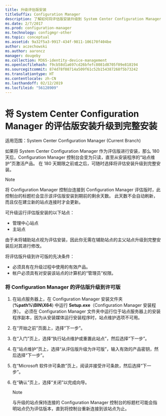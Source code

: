 ```yaml
---
title: 升级评估版安装
titleSuffix: Configuration Manager
description: 了解如何将评估版安装升级到 System Center Configuration Manager 的完整安装。
ms.date: 2/7/2017
ms.prod: configuration-manager
ms.technology: configmgr-other
ms.topic: conceptual
ms.assetid: 9a32f5a3-9917-434f-9811-106170f404be
author: aczechowski
ms.author: aaroncz
manager: dougeby
ms.collection: M365-identity-device-management
ms.openlocfilehash: f9cb58d1a697cd26bfefc8081d8705f09e818194
ms.sourcegitcommit: 874d78f08714a509f61c52b154387268f5b73242
ms.translationtype: HT
ms.contentlocale: zh-CN
ms.lasthandoff: 02/12/2019
ms.locfileid: "56128909"
---
```

# <a name="upgrade-an-evaluation-installation-of-system-center-configuration-manager-to-a-full-installation"></a>将 System Center Configuration Manager 的评估版安装升级到完整安装

适用范围：System Center Configuration Manager (Current Branch)

如果将 System Center Configuration Manager 作为评估版进行安装，那么 180 天后，Configuration Manager 控制台会变为只读，直至从安装程序的“站点维护”页激活产品。 在 180 天期限之前或之后，可随时选择将评估安装升级到完整安装。  

> [!NOTE]  
>  将 Configuration Manager 控制台连接到 Configuration Manager 评估版时，此控制台的标题栏会显示该评估版安装到期前的剩余天数。 此天数不会自动刷新，而且仅在建立新的站点连接时才会更新。  

 可升级运行评估版安装的以下站点：  

-   管理中心站点  
-   主站点  

由于未将辅助站点视为评估安装，因此你无需在辅助站点的主父站点升级到完整安装后对其进行修改。  

将评估版升级到许可版的先决条件：  

-   必须具有在升级过程中使用的有效产品。  
-   帐户必须具有对安装该站点的计算机的“管理员”权限。  

### <a name="to-upgrade-an-evaluation-version-of-configuration-manager-to-a-licensed-version"></a>将 Configuration Manager 的评估版升级到许可版  

1.  在站点服务器上，在 Configuration Manager 安装文件夹 (**%path%\BIN\X64**) 中运行 **Setup.exe**（Configuration Manager 安装程序）。 必须在 Configuration Manager 文件夹中运行位于站点服务器上的安装程序副本，因为从安装媒体运行安装程序时，站点维护选项不可用。  
2.  在“开始之前”页面上，选择“下一步”。  
3.  在“入门”页上，选择“执行站点维护或重置此站点”，然后选择“下一步”。  
4.  在“站点维护”页上，选择“从评估版升级为许可版”，输入有效的产品密钥，然后选择“下一步”。  
5.  在“Microsoft 软件许可条款”页上，阅读并接受许可条款，然后选择“下一步”。  
6.  在“确认”页上，选择“关闭”以完成向导。  

    > [!NOTE]  
    >  与升级的站点保持连接的 Configuration Manager 控制台的标题栏可能会指明站点仍为评估版本，直到将控制台重新连接到该站点为止。  
